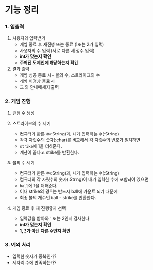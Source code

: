 # 기능 정리

### 1. 입출력
1. 사용자의 입력받기
   - 게임 종료 후 재진행 또는 종료 (1또는 2가 입력)
   - 사용자의 수 입력 (서로 다른 세 정수 입력)
   - **int가 맞는지 확인**
   - **주어진 도메인에 해당하는지 확인**
2. 결과 출력
   - 게임 성공 종료 시 - 볼의 수, 스트라이크의 수
   - 게임 비정상 종료 시 
   - 그 외 안내메세지 출력
   
### 2. 게임 진행
1. 랜덤 수 생성
2. 스트라이크의 수 세기
    - 컴퓨터가 만든 수(:String)과, 내가 입력하는 수(:String)
    - 각각 자릿수의 숫자(:char)를 비교해서 각 자릿수의 번호가 일치하면 
    - ```strike```에 1을 더해준다.
    - 계산이 끝나고 strike를 반환한다. 
3. 볼의 수 세기
   - 컴퓨터가 만든 수(:String)과, 내가 입력하는 수(:String)
   - 컴퓨터의 각 자릿수의 숫자(:String)이 내가 입력한 수에 포함되어 있으면
   - ```ball```에 1을 더해준다.
   - 이때 strike의 경우는 반드시 ball에 카운트 되기 때문에
   - 최종 볼의 개수인 ball - strike를 반환한다.
   
4. 게임 종료 후 재 진행할지 선택
   - 입력값을 받아와 1 또는 2인지 검사한다
   - **int가 맞는지 확인**
   - **1, 2가 아닌 다른 수인지 확인**

### 3. 예외 처리
- 입력한 숫자가 중복인가?
- 세자리 수에 만족하는가?